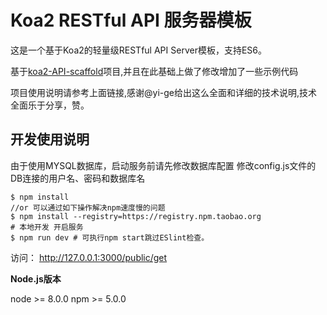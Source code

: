Koa2 RESTful API 服务器模板
=============================

这是一个基于Koa2的轻量级RESTful API Server模板，支持ES6。

基于[koa2-API-scaffold](https://github.com/yi-ge/koa2-API-scaffold)项目,并且在此基础上做了修改增加了一些示例代码

项目使用说明请参考上面链接,感谢@yi-ge给出这么全面和详细的技术说明,技术全面乐于分享，赞。

开发使用说明
------------
由于使用MYSQL数据库，启动服务前请先修改数据库配置
修改config.js文件的DB连接的用户名、密码和数据库名

```
$ npm install
//or 可以通过如下操作解决npm速度慢的问题
$ npm install --registry=https://registry.npm.taobao.org
# 本地开发 开启服务
$ npm run dev # 可执行npm start跳过ESlint检查。
```

访问： http://127.0.0.1:3000/public/get

**Node.js版本**

node >= 8.0.0
npm >= 5.0.0


